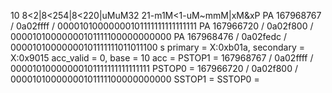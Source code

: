 10 8<2|8<254|8<220|uMuM32 21-m1M<1-uM~mmM|xM&xP
PA   167968767 / 0a02ffff / 00001010000000101111111111111111
PA   167966720 / 0a02f800 / 00001010000000101111100000000000
PA   167968476 / 0a02fedc / 00001010000000101111111011011100
s
primary = X:0xb01a, secondary = X:0x9015
acc_valid = 0, base = 10
acc    = 
PSTOP1 =   167968767 / 0a02ffff / 00001010000000101111111111111111
PSTOP0 =   167966720 / 0a02f800 / 00001010000000101111100000000000
SSTOP1 = 
SSTOP0 = 
